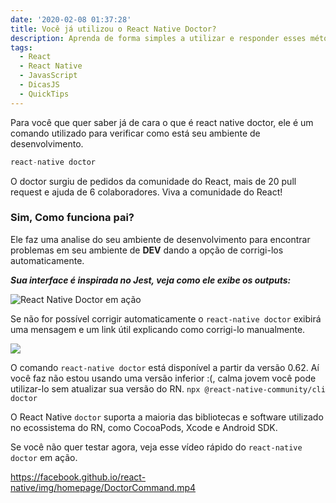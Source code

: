 ```yaml
---
date: '2020-02-08 01:37:28'
title: Você já utilizou o React Native Doctor?
description: Aprenda de forma simples a utilizar e responder esses métodos
tags:
  - React
  - React Native
  - JavasScript
  - DicasJS
  - QuickTips
---
```

Para você que quer saber já de cara o que é react native doctor, ele é um comando utilizado para verificar como está seu ambiente de desenvolvimento.

```javascript
react-native doctor
```

O doctor surgiu de pedidos da comunidade do React, mais de 20 pull request e ajuda de 6 colaboradores. Viva a comunidade do React!

### Sim, Como funciona pai?

Ele faz uma analise do seu ambiente de desenvolvimento para encontrar problemas em seu ambiente de **DEV** dando a opção de corrigi-los automaticamente.

 **_Sua interface é inspirada no Jest, veja como ele exibe os outputs:_** 

![React Native Doctor em ação](/assets/img/screen-shot-2020-02-08-at-13.21.18.png "Comando React Native Doctor")

Se não for possível corrigir automaticamente o `react-native doctor` exibirá uma mensagem e um link útil explicando como corrigi-lo manualmente.

![](/assets/img/screen-shot-2020-02-08-at-13.26.47.png)

O comando `react-native doctor` está disponível a partir da versão 0.62. Aí você faz não estou usando uma versão inferior :(, calma jovem você pode utilizar-lo sem atualizar sua versão do RN.
`npx @react-native-community/cli doctor`

O React Native `doctor` suporta a maioria das bibliotecas e software utilizado no ecossistema do RN, como CocoaPods, Xcode e Android SDK.

Se você não quer testar agora, veja esse vídeo rápido do `react-native doctor` em ação.

https://facebook.github.io/react-native/img/homepage/DoctorCommand.mp4
